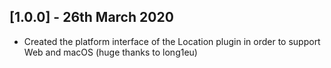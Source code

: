 ## [1.0.0] - 26th March 2020

- Created the platform interface of the Location plugin in order to support Web and macOS (huge thanks to long1eu)
